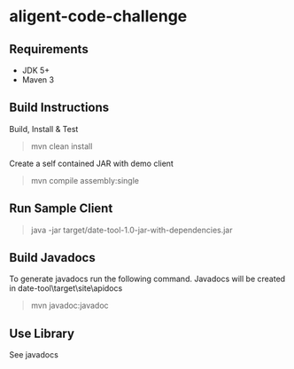 aligent-code-challenge
======================

Requirements
------------

* JDK 5+
* Maven 3

Build Instructions
------------------

Build, Install & Test
> mvn clean install

Create a self contained JAR with demo client  
> mvn compile assembly:single

Run Sample Client
-----------------

> java -jar target/date-tool-1.0-jar-with-dependencies.jar

Build Javadocs
--------------

To generate javadocs run the following command.  Javadocs will be created in date-tool\target\site\apidocs
> mvn javadoc:javadoc

Use Library
-----------

See javadocs
